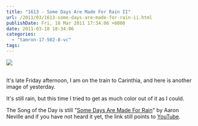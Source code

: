 ```yaml
---
title: "1613 - Some Days Are Made For Rain II"
url: /2011/03/1613-some-days-are-made-for-rain-ii.html
publishDate: Fri, 18 Mar 2011 17:34:06 +0000
date: 2011-03-18 18:34:06
categories: 
  - "tamron-17-502-8-vc"
tags: 
---
```

<div class="container">
<div class="center"><a target="_blank" href="https://d25zfm9zpd7gm5.cloudfront.net/1200x1200/2011/20110317_173509_ps.jpg"><img src="https://d25zfm9zpd7gm5.cloudfront.net/0600x0600/2011/20110317_173509_ps.jpg" /></a></div>
</div>
<br />

It's late Friday afternoon, I am on the train to Carinthia, and here is another image of yesterday.  

 It's still rain, but this time I tried to get as much color out of it as I could.

The Song of the Day is still "<a target="_blank" href="http://www.lyricsmode.com/lyrics/a/aaron_neville/some_days_are_made_for_rain.html">Some Days Are Made For Rain</a>" by Aaron Neville and if you have not heard it yet, the link still points to <a target="_blank" href="http://www.youtube.com/watch?v=A9A5Wxd8VKs">YouTube</a>.
